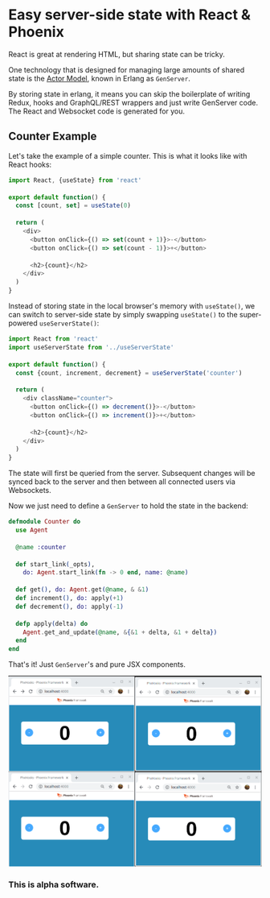 # Easy server-side state with React & Phoenix

React is great at rendering HTML, but sharing state can be tricky.

One technology that is designed for managing large amounts of shared state is the [Actor Model](https://en.wikipedia.org/wiki/Actor_model), known in Erlang as `GenServer`. 

By storing state in erlang, it means you can skip the boilerplate of writing Redux, hooks and GraphQL/REST wrappers and just write GenServer code. The React and Websocket code is generated for you.

## Counter Example

Let's take the example of a simple counter. This is what it looks like with React hooks:

```js
import React, {useState} from 'react'

export default function() {
  const [count, set] = useState(0)

  return (
    <div>
      <button onClick={() => set(count + 1)}>-</button>
      <button onClick={() => set(count - 1)}>+</button>

      <h2>{count}</h2>
    </div>
  )
}
```

Instead of storing state in the local browser's memory with `useState()`, we can switch to server-side state by simply swapping `useState()` to the super-powered `useServerState()`: 

```js
import React from 'react'
import useServerState from '../useServerState'

export default function() {
  const {count, increment, decrement} = useServerState('counter')
  
  return (
    <div className="counter">
      <button onClick={() => decrement()}>-</button>
      <button onClick={() => increment()}>+</button>

      <h2>{count}</h2>
    </div>
  )
}
```

The state will first be queried from the server. Subsequent changes will be synced back to the server and then between all connected users via Websockets.

Now we just need to define a `GenServer` to hold the state in the backend:

```elixir
defmodule Counter do
  use Agent

  @name :counter

  def start_link(_opts),
    do: Agent.start_link(fn -> 0 end, name: @name)

  def get(), do: Agent.get(@name, & &1)
  def increment(), do: apply(+1)
  def decrement(), do: apply(-1)

  defp apply(delta) do
    Agent.get_and_update(@name, &{&1 + delta, &1 + delta})
  end
end
```

That's it! Just `GenServer`'s and pure JSX components.

![Counter example](/counter-example.gif)

### This is alpha software.
